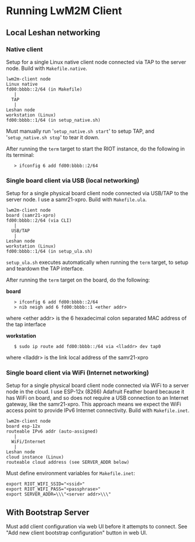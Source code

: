 # Running LwM2M Client

## Local Leshan networking

### Native client
Setup for a single Linux native client node connected via TAP to the server node. Build with `Makefile.native`.

```
lwm2m-client node
Linux native
fd00:bbbb::2/64 (in Makefile)
   |
  TAP
   |
Leshan node
workstation (Linux)
fd00:bbbb::1/64 (in setup_native.sh)
```

Must manually run '`setup_native.sh start`' to setup TAP, and '`setup_native.sh stop`' to tear it down.

After running the `term` target to start the RIOT instance, do the following in its terminal:

```
   > ifconfig 6 add fd00:bbbb::2/64
```


### Single board client via USB (local networking)
Setup for a single physical board client node connected via USB/TAP to the server node. I use a samr21-xpro. Build with `Makefile.ula`.
```
lwm2m-client node
board (samr21-xpro)
fd00:bbbb::2/64 (via CLI)
   |
  USB/TAP
   |
Leshan node
workstation (Linux)
fd00:bbbb::1/64 (in setup_ula.sh)
```
`setup_ula.sh` executes automatically when running the `term` target, to setup and teardown the TAP interface.

After running the `term` target on the board, do the following:

**board**
```
   > ifconfig 6 add fd00:bbbb::2/64
   > nib neigh add 6 fd00:bbbb::1 <ether addr>
```
where <ether addr\> is the 6 hexadecimal colon separated MAC address of the tap interface

**workstation**
```
   $ sudo ip route add fd00:bbbb::/64 via <lladdr> dev tap0
```
where <lladdr\> is the link local address of the samr21-xpro


### Single board client via WiFi (Internet networking)
Setup for a single physical board client node connected via WiFi to a server node in the cloud. I use ESP-12x (8266) Adafruit Feather board because it has WiFi on board, and so does not require a USB connection to an Internet gateway, like the samr21-xpro. This approach means we expect the WiFi access point to provide IPv6 Internet connectivity. Build with `Makefile.inet`.
```
lwm2m-client node
board esp-12x
routeable IPv6 addr (auto-assigned)
   |
  WiFi/Internet
   |
Leshan node
cloud instance (Linux)
routeable cloud address (see SERVER_ADDR below)
```

Must define environment variables for `Makefile.inet`:
```
export RIOT_WIFI_SSID="<ssid>"
export RIOT_WIFI_PASS="<passphrase>"
export SERVER_ADDR=\\\"<server addr>\\\"

```


## With Bootstrap Server
Must add client configuration via web UI before it attempts to connect. See "Add new client bootstrap configuration" button in web UI.